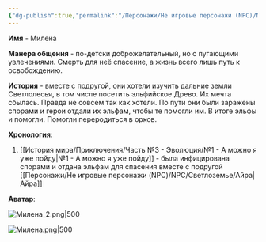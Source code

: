 ```yaml
---
{"dg-publish":true,"permalink":"/Персонажи/Не игровые персонажи (NPC)/NPC/Светлоземье/Милена/","noteIcon":"","created":"2025-09-20T11:38:38.705+03:00","updated":"2025-09-28T12:35:05.080+03:00"}
---
```


**Имя** - Милена

**Манера общения** - по-детски доброжелательный, но с пугающими увлечениями. Смерть для неё спасение, а жизнь всего лишь путь к освобождению. 

**История** - вместе с подругой, они хотели изучить дальние земли Светлолесья, в том числе посетить эльфийское Древо. Их мечта сбылась. Правда не совсем так как хотели. По пути они были заражены спорами и герои отдали их эльфам, чтобы те помогли им. В итоге эльфы и помогли. Помогли переродиться в орков. 

**Хронология**:
1. [[История мира/Приключения/Часть №3 - Эволюция/№1 - А можно я уже пойду\|№1 - А можно я уже пойду]] - была инфицирована спорами и отдана эльфам для спасения вместе с подругой [[Персонажи/Не игровые персонажи (NPC)/NPC/Светлоземье/Айра\|Айра]]

**Аватар**:

![Милена_2.png|500](/img/user/system/img/NPC/%D0%A1%D0%B2%D0%B5%D1%82%D0%BB%D0%BE%D0%B7%D0%B5%D0%BC%D1%8C%D0%B5/%D0%9C%D0%B8%D0%BB%D0%B5%D0%BD%D0%B0_2.png)

![Милена.png|500](/img/user/system/img/NPC/%D0%A1%D0%B2%D0%B5%D1%82%D0%BB%D0%BE%D0%B7%D0%B5%D0%BC%D1%8C%D0%B5/%D0%9C%D0%B8%D0%BB%D0%B5%D0%BD%D0%B0.png)